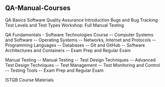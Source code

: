## QA-Manual-Courses 

QA Basics 
Software Quality Assurance Introduction
Bugs and Bug Tracking
Test Levels and Test Types
Workshop: Full Manual Testing

QA Fundamentals - 
Software Technologies Course -- Computer Systems and Software -- Operating Systems -- Networks, Internet and Protocols -- Programming Languages -- Databases -- Git and GitHub -- Software Architectures and Containers -- Exam Prep and Regular Exam

Manual Testing -- Manual Testing -- Test Design Techniques -- Advanced Test Design Techniques -- Test Management -- Test Monitoring and Control -- Testing Tools -- Exam Prep and Regular Exam


ISTQB Course Materials
